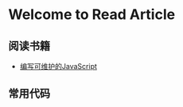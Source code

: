 # Welcome to Read Article
## 阅读书籍
* [编写可维护的JavaScript](https://github.com/heightzhang/Reading-and-Reality/tree/master/%E7%BC%96%E5%86%99%E5%8F%AF%E7%BB%B4%E6%8A%A4%E4%BB%A3%E7%A0%81)
## 常用代码
